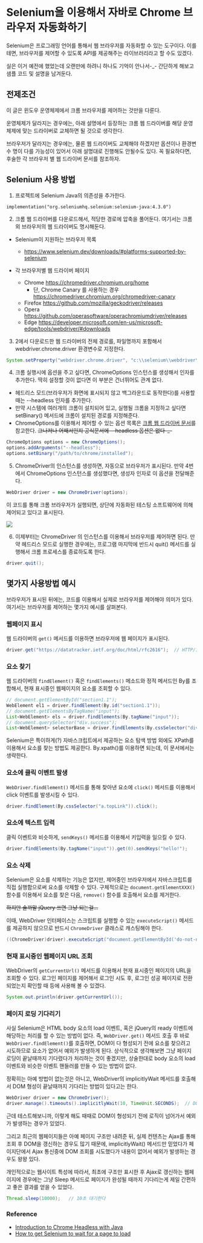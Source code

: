 # Selenium을 이용해서 자바로 Chrome 브라우저 자동화하기

Selenium은 프로그래밍 언어를 통해서 웹 브라우저를 자동화할 수 있는 도구이다.
이를테면, 브라우저를 제어할 수 있도록 API를 제공해주는 라이브러리라고 할 수도 있겠다.

실은 이거 예전에 했었는데 오랜만에 하려니 하나도 기억이 안나서-_- 간단하게 해보고 샘플 코드 및 설명을 남겨둔다.

## 전제조건

이 글은 윈도우 운영체제에서 크롬 브라우저를 제어하는 것만을 다룬다.

운영체제가 달라지는 경우에는, 아래 설명에서 등장하는 크롬 웹 드라이버를 해당 운영체제에 맞는 드라이버로 교체하면 될 것으로 생각한다.

브라우저가 달라지는 경우에는, 물론 웹 드라이버도 교체해야 하겠지만 옵션이나 환경변수 명이 다를 가능성이 있어서 아래 설명대로 진행해도 안될수도 있다.
꼭 필요하다면, 후술한 각 브라우저 별 웹 드라이버 문서를 참조하자.

## Selenium 사용 방법

1. 프로젝트에 Selenium Java의 의존성을 추가한다.

```
implementation("org.seleniumhq.selenium:selenium-java:4.3.0")
```

2. 크롬 웹 드라이버를 다운로드해서, 적당한 경로에 압축을 풀어둔다. 여기서는 크롬 외 브라우저의 웹 드라이버도 명시해둔다.

* Selenium이 지원하는 브라우저 목록
  * https://www.selenium.dev/downloads/#platforms-supported-by-selenium

* 각 브라우저별 웹 드라이버 페이지
  * Chrome https://chromedriver.chromium.org/home
    * 단, Chrome Canary 를 사용하는 경우 https://chromedriver.chromium.org/chromedriver-canary
  * Firefox https://github.com/mozilla/geckodriver/releases
  * Opera https://github.com/operasoftware/operachromiumdriver/releases
  * Edge https://developer.microsoft.com/en-us/microsoft-edge/tools/webdriver/#downloads

3. 2에서 다운로드한 웹 드라이버의 전체 경로를, 파일명까지 포함해서 webdriver.chrome.driver 환경변수로 지정한다.

```java
System.setProperty("webdriver.chrome.driver", "c:\\selenium\\webdriver\\chromedriver.exe");
```

4. 크롬 실행시에 옵션을 주고 싶다면, ChromeOptions 인스턴스를 생성해서 인자를 추가한다.
딱히 설정할 것이 없다면 이 부분은 건너뛰어도 관계 없다.

* 헤드리스 모드(브라우저가 화면에 표시되지 않고 백그라운드로 동작한다)를 사용할 때는 --headless 인자를 추가한다.
* 만약 시스템에 여러개의 크롬이 설치되어 있고, 실행될 크롬을 지정하고 싶다면 setBinary() 메서드에 크롬이 설치된 경로를 지정해준다.
* ChromeOptions를 이용해서 제어할 수 있는 옵션 목록은 [크롬 웹 드라이버 문서](https://chromedriver.chromium.org/capabilities)를 참고한다.
~~그나저나 어째서인지 공식문서에 --headless 옵션은 없다-_-~~

```java
ChromeOptions options = new ChromeOptions();
options.addArguments("--headless");
options.setBinary("/path/to/chrome/installed");
```

5. ChromeDriver의 인스턴스를 생성하면, 자동으로 브라우저가 표시된다. 
만약 4번에서 ChromeOptions 인스턴스를 생성했다면, 생성자 인자로 이 옵션을 전달해준다.

```java
WebDriver driver = new ChromeDriver(options);
```

이 코드를 통해 크롬 브라우저가 실행되면, 상단에 자동화된 테스팅 소프트웨어에 의해 제어되고 있다고 표시된다.

![](https://user-images.githubusercontent.com/12710869/178525331-6c7db943-af06-41de-8490-674a94f6b006.png)

6. 이제부터는 ChromeDriver 의 인스턴스를 이용해서 브라우저를 제어하면 된다.
만약 헤드리스 모드로 실행한 경우에는, 프로그램 마지막에 반드시 quit() 메서드를 실행해서 크롬 프로세스를 종료하도록 한다.

```java
driver.quit();
```

## 몇가지 사용방법 예시

브라우저가 표시된 뒤에는, 코드를 이용해서 실제로 브라우저를 제어해야 의미가 있다.
여기서는 브라우저를 제어하는 몇가지 예시를 살펴본다.

### 웹페이지 표시

웹 드라이버의 ```get()``` 메서드를 이용하면 브라우저에 웹 페이지가 표시된다.

```java
driver.get("https://datatracker.ietf.org/doc/html/rfc2616");  // HTTP/1.1 스펙을 명시한 RFC 2616 문서
```

### 요소 찾기

웹 드라이버의 ```findElement()``` 혹은 ```findElements()``` 메소드와 정적 메서드인 By를 조합해서,
현재 표시중인 웹페이지의 요소를 조회할 수 있다.

```java
// document.getElementById("section1.1");
WebElement el1 = driver.findElement(By.id("section1.1"));
// document.getElementsByTagName("input");
List<WebElement> els = driver.findElements(By.tagName("input"));
// document.querySelector("div.success");
List<WebElement> selectorBase = driver.findElements(By.cssSelector("div.success"));
```

Selenium은 특이하게(?) 자바스크립트에서 제공하는 요소 탐색 방법 외에도 XPath를 이용해서 요소를 찾는 방법도 제공한다.
By.xpath()를 이용하면 되는데, 이 문서에서는 생략한다.

### 요소에 클릭 이벤트 발생

```WebDriver.findElement()``` 메서드를 통해 찾아낸 요소에 ```click()``` 메서드를 이용해서 click 이벤트를 발생시킬 수 있다.

```java
driver.findElement(By.cssSelector("a.topLink")).click();
```

### 요소에 텍스트 입력

클릭 이벤트와 비슷하게, ```sendKeys()``` 메서드를 이용해서 키입력을 일으킬 수 있다.

```java
driver.findElements(By.tagName("input")).get(0).sendKeys("hello!");
```

### 요소 삭제

Selenium은 요소를 삭제하는 기능은 없지만, 제어중인 브라우저에서 자바스크립트를 직접 실행함으로써 요소를 삭제할 수 있다.
구체적으로는 ```document.getElementXXX()``` 함수를 이용해서 요소를 찾은 다음, ```remove()``` 함수를 호출해서 요소를 제거한다.

~~하지만 솔까말 jQuery 쓰면 그냥 되는걸...~~

이때, WebDriver 인터페이스는 스크립트를 실행할 수 있는 ```executeScript()``` 메서드를 제공하지 않으므로
반드시 ```ChromeDriver``` 클래스로 캐스팅해야 한다.

```java
((ChromeDriver)driver).executeScript("document.getElementById('do-not-need-element').remove();");
```

### 현재 표시중인 웹페이지 URL 조회

WebDriver의 ```getCurrentUrl()``` 메서드를 이용해서 현재 표시중인 페이지의 URL을 조회할 수 있다.
로그인 페이지를 제어해서 로그인 시도 후, 로그인 성공 페이지로 전환되었는지 확인할 때 등에 사용해 볼 수 있겠다.

```java
System.out.println(driver.getCurrentUrl());
```

### 페이지 로딩 기다리기

사실 Selenium은 HTML body 요소의 load 이벤트, 혹은 jQuery의 ready 이벤트에 해당하는 처리를 할 수 있는 방법이 없다.
즉, ```WebDriver.get()``` 메서드 호출 후 바로 ```WebDriver.findElement()```를 호출하면,
DOM이 다 형성되기 전에 요소를 찾으려고 시도하므로 요소가 없어서 예외가 발생하게 된다.
상식적으로 생각해보면 그냥 페이지 로딩이 끝날때까지 기다렸다가 처리하는 것이 좋겠지만,
상술한대로 body 요소의 load 이벤트와 비슷한 이벤트 핸들러를 만들 수 있는 방법이 없다.

정확히는 아예 방법이 없는것은 아니고, WebDriver의 implicitlyWait 메서드를 호출해서 DOM 형성이 끝날때까지 기다리는 방법이 있다고는 한다.

```java
WebDriver driver = new ChromeDriver();
driver.manage().timeouts().implicitlyWait(10, TimeUnit.SECONDS);  // DOM이 형성되기까지 암묵적으로 10초를 기다린다
```

근데 테스트해보니까, 이렇게 해도 때때로 DOM이 형성되기 전에 로직이 넘어가서 예외가 발생하는 경우가 있었다.

그리고 최근의 웹페이지들은 아예 페이지 구조만 내려준 뒤, 실제 컨텐츠는 Ajax를 통해 조회 후 DOM을 갱신하는 경우도 많기 때문에,
implicitlyWait() 메서드만 믿었다가 페이지단에서 Ajax 통신중에 DOM 조회를 시도했다가 내용이 없어서 예외가 발생하는 경우도 왕왕 있다.

개인적으로는 웹사이트 특성에 따라서, 최초에 구조만 표시한 후 Ajax로 갱신하는 웹페이지에 경우에는 그냥
Sleep 메서드로 페이지가 완성될 때까지 기다리는게 제일 간편하고 좋은 결과를 얻을 수 있었다.

```java
Thread.sleep(10000);   // 10초 대기한다
```

### Reference

* [Introduction to Chrome Headless with Java](https://www.scrapingbee.com/blog/introduction-to-chrome-headless/)
* [How to get Selenium to wait for a page to load](https://www.browserstack.com/guide/selenium-wait-for-page-to-load)